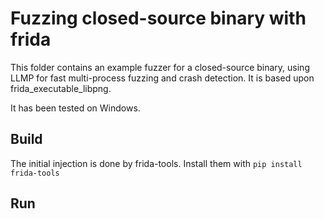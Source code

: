 # Fuzzing closed-source binary with frida

This folder contains an example fuzzer for a closed-source binary, using LLMP for fast multi-process fuzzing and crash detection. It is based upon frida_executable_libpng.

It has been tested on Windows.

## Build

The initial injection is done by frida-tools. Install them with
`pip install frida-tools`

## Run

